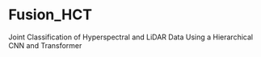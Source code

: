 # Fusion_HCT
Joint Classification of Hyperspectral and LiDAR Data Using a Hierarchical CNN and Transformer
